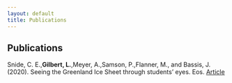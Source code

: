 ```yaml
---
layout: default
title: Publications
---
```

## Publications

Snide, C. E.,<b>Gilbert, L.</b>,Meyer, A.,Samson, P.,Flanner, M., and Bassis, J. (2020). Seeing the Greenland Ice Sheet through students’ eyes. Eos. [Article](https://eos.org/science-updates/seeing-the-greenland-ice-sheet-through-students-eyes)
